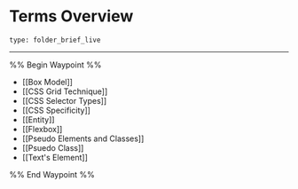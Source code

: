 # Terms Overview
 
```ccard
type: folder_brief_live
```
 
---

%% Begin Waypoint %%
- [[Box Model]]
- [[CSS Grid Technique]]
- [[CSS Selector Types]]
- [[CSS Specificity]]
- [[Entity]]
- [[Flexbox]]
- [[Pseudo Elements and Classes]]
- [[Psuedo Class]]
- [[Text's Element]]

%% End Waypoint %%